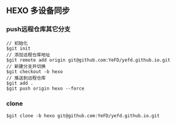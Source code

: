 ## HEXO 多设备同步
###  push远程仓库其它分支
```
// 初始化
$git init
// 添加远程仓库地址
$git remote add origin git@github.com:YeFD/yefd.github.io.git 
// 新建分支并切换
$git checkout -b hexo
// 推送到远程仓库
$git add .
$git push origin hexo --force
```
### clone
```
$git clone -b hexo git@github.com:YeFD/yefd.github.io.git
```

